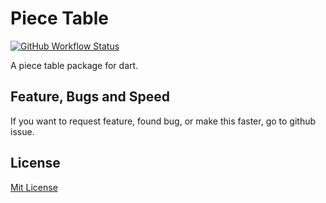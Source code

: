 # Piece Table

[![GitHub Workflow Status](https://img.shields.io/github/workflow/status/buttercrab/piece_table/Dart%20CI?style=flat)](https://github.com/buttercrab/piece_table/actions)

A piece table package for dart. 

## Feature, Bugs and Speed

If you want to request feature, found bug, or make this faster, go to github issue.

## License

[Mit License](https://github.com/buttercrab/piece_table/blob/master/LICENSE)